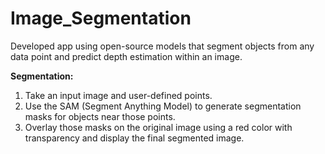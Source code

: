 # Image_Segmentation
Developed app using open-source models that segment objects from any data point and predict depth estimation within an image.  

**Segmentation:**
1. Take an input image and user-defined points.
2. Use the SAM (Segment Anything Model) to generate segmentation masks for objects near those points.
3. Overlay those masks on the original image using a red color with transparency and display the final segmented image.

